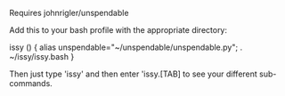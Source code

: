Requires johnrigler/unspendable

Add this to your bash profile with the appropriate directory:


issy () 
{ 
    alias unspendable="~/unspendable/unspendable.py";
    . ~/issy/issy.bash
}

Then just type 'issy' and then enter 'issy.[TAB] to see your different sub-commands.

